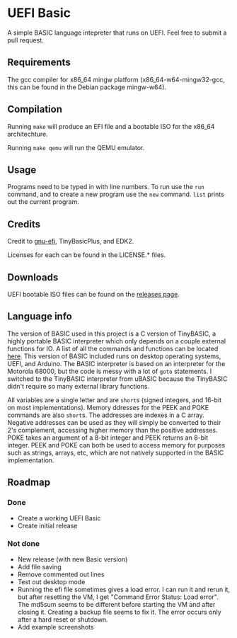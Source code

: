 # UEFI Basic
A simple BASIC language intepreter that runs on UEFI. Feel free to submit a pull request.
## Requirements
The gcc compiler for x86\_64 mingw platform (x86\_64-w64-mingw32-gcc, this can be found in the Debian package mingw-w64).
## Compilation
Running `make` will produce an EFI file and a bootable ISO for the x86\_64 architechture.

Running `make qemu` will run the QEMU emulator.
## Usage
Programs need to be typed in with line numbers. To run use the `run` command, and to create a new program use the `new` command. `list` prints out the current program.
## Credits
Credit to [gnu-efi](https://github.com/vathpela/gnu-efi), TinyBasicPlus, and EDK2.

Licenses for each can be found in the LICENSE.* files.
## Downloads
UEFI bootable ISO files can be found on the [releases page](https://github.com/logern5/UEFI_Basic/releases).
## Language info
The version of BASIC used in this project is a C version of TinyBASIC, a highly portable BASIC interpreter which only depends on a couple external functions for IO.
A list of all the commands and functions can be located [here](src/ubasic/README.md). This version of BASIC included runs on desktop operating systems, UEFI, and
Arduino. The BASIC interpreter is based on an interpreter for the Motorola 68000, but the code is messy with a lot of `goto` statements. I switched to the TinyBASIC interpreter from uBASIC because the TinyBASIC didn't require so many external library functions.

All variables are a single letter and are `short`s (signed integers, and 16-bit on most implementations). Memory ddresses for the PEEK and POKE commands are also `short`s.
The addresses are indexes in a C array. Negative addresses can be used as they will simply be converted to their 2's complement, accessing higher memory than the
positive addresses. POKE takes an argument of a 8-bit integer and PEEK returns an 8-bit integer. PEEK and POKE can both be used to access memory for purposes such as 
strings, arrays, etc, which are not natively supported in the BASIC implementation.

## Roadmap
### Done
- Create a working UEFI Basic
- Create initial release
### Not done
- New release (with new Basic version)
- Add file saving
- Remove commented out lines
- Test out desktop mode
- Running the efi file sometimes gives a load error. I can run it and rerun it, but after resetting the VM, I get "Command Error Status: Load error". 
The md5sum seems to be different before starting the VM and after closing it. Creating a backup file seems to fix it. The error occurs only after a hard reset
or shutdown.
- Add example screenshots
